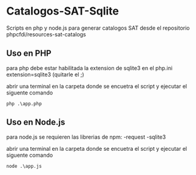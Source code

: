 # Catalogos-SAT-Sqlite
Scripts en php y node.js para generar catalogos SAT desde el repositorio phpcfdi/resources-sat-catalogs

## Uso en PHP
para php debe estar habilitada la extension de sqlite3 en el php.ini
extension=sqlite3 (quitarle el ;)

abrir una terminal en la carpeta donde se encuetra el script y ejecutar el siguente comando
```
php .\app.php
```

## Uso en Node.js
para node.js se requieren las librerias de npm:
-request
-sqlite3

abrir una terminal en la carpeta donde se encuetra el script y ejecutar el siguente comando
```
node .\app.js
```
